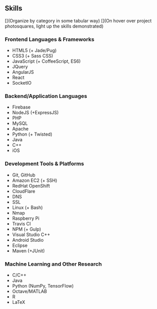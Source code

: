 ## Skills

[](Organize by category in some tabular way)
[](On hover over project photosquares, light up the skills demonstrated)

### Frontend Languages & Frameworks
- HTML5 (+ Jade/Pug)
- CSS3 (+ Sass CSS)
- JavaScript (+ CoffeeScript, ES6)
- JQuery
- AngularJS
- React
- SocketIO

### Backend/Application Languages
- Firebase
- NodeJS (+ExpressJS)
- PHP
- MySQL
- Apache
- Python (+ Twisted)
- Java
- C++
- iOS

### Development Tools & Platforms
- Git, GitHub
- Amazon EC2 (+ SSH)
- RedHat OpenShift
- CloudFlare
- DNS
- SSL
- Linux (+ Bash)
- Nmap
- Raspberry Pi
- Travis CI
- NPM (+ Gulp)
- Visual Studio C++
- Android Studio
- Eclipse
- Maven (+JUnit)

### Machine Learning and Other Research
- C/C++
- Java
- Python (NumPy, TensorFlow)
- Octave/MATLAB
- R
- LaTeX
